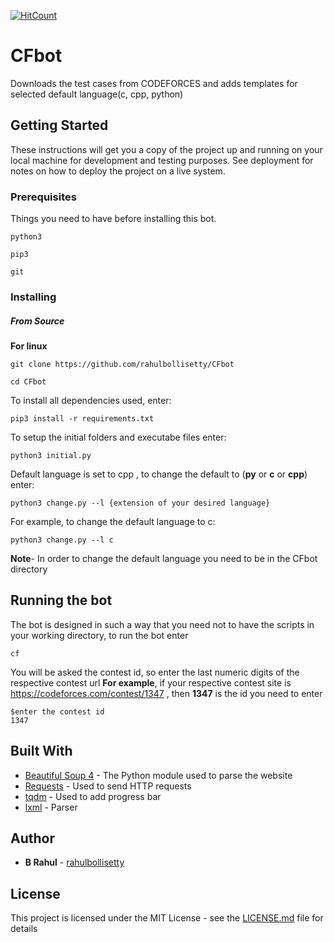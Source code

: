 [![HitCount](http://hits.dwyl.com/rahulbollisetty/CFbot.svg)](http://hits.dwyl.com/rahulbollisetty/CFbot)
# CFbot
Downloads the test cases from CODEFORCES and adds templates for selected default language(c, cpp, python)
## Getting Started

These instructions will get you a copy of the project up and running on your local machine for development and testing purposes. See deployment for notes on how to deploy the project on a live system.

### Prerequisites

Things you need to have before installing this bot.
```
python3
```

```
pip3
```
```
git
```

### Installing

##### From Source

**For linux**

```
git clone https://github.com/rahulbollisetty/CFbot
```
```
cd CFbot
```
To install all dependencies used, enter:
```
pip3 install -r requirements.txt
```
To setup the initial folders and executabe files enter:
```
python3 initial.py
```
Default language is set to cpp , to change the default to (**py** or **c** or **cpp**) enter:
```
python3 change.py --l {extension of your desired language}
```
For example, to change the default language to c:
```
python3 change.py --l c
```
**Note**- In order to change the default language you need to be in the CFbot directory

## Running the bot

The bot is designed in such a way that you need not to have the scripts in your working directory,
to run the bot enter

```
cf
```
You will be asked the contest id, so enter the last numeric digits of the respective contest url
**For example**, if your respective contest site is https://codeforces.com/contest/1347 , then **1347** is the id you need to enter
```
$enter the contest id
1347
```


## Built With

* [Beautiful Soup 4](https://www.crummy.com/software/BeautifulSoup/bs4/doc/) - The Python  module used to parse the website
* [Requests](https://requests.readthedocs.io/en/master/) - Used to send HTTP requests
* [tqdm](https://tqdm.github.io/) - Used to add progress bar
* [lxml](https://lxml.de/) - Parser

## Author

* **B Rahul** - [rahulbollisetty](https://github.com/rahulbollisetty)

## License

This project is licensed under the MIT License - see the [LICENSE.md](https://github.com/rahulbollisetty/CFbot/blob/master/LICENSE) file for details
